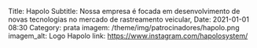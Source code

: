 Title: Hapolo
Subtitle: Nossa empresa é focada em desenvolvimento de novas tecnologias no mercado de rastreamento veicular,
Date: 2021-01-01 08:30
Category: prata
imagem: /theme/img/patrocinadores/hapolo.png
imagem_alt: Logo Hapolo
link: https://www.instagram.com/hapolosystem/